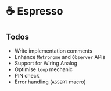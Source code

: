 # ☕️ Espresso

## Todos

- Write implementation comments
- Enhance `Metronome` and `Observer` APIs
- Support for Wiring Analog
- Optimise `loop` mechanic
- PIN check
- Error handling (`ASSERT` macro)
